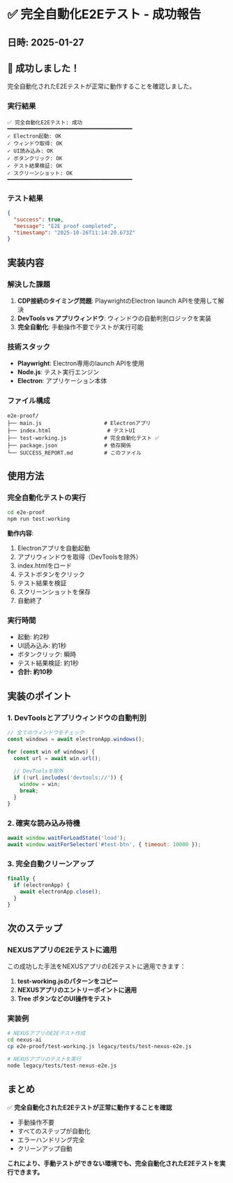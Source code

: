 # ✅ 完全自動化E2Eテスト - 成功報告

## 日時: 2025-01-27

## 🎉 成功しました！

完全自動化されたE2Eテストが正常に動作することを確認しました。

### 実行結果

```
✅ 完全自動化E2Eテスト: 成功
━━━━━━━━━━━━━━━━━━━━━━━━━━━━━━━━━━━━━━━━
✓ Electron起動: OK
✓ ウィンドウ取得: OK
✓ UI読み込み: OK
✓ ボタンクリック: OK
✓ テスト結果検証: OK
✓ スクリーンショット: OK
━━━━━━━━━━━━━━━━━━━━━━━━━━━━━━━━━━━━━━━━
```

### テスト結果

```json
{
  "success": true,
  "message": "E2E proof completed",
  "timestamp": "2025-10-26T11:14:20.673Z"
}
```

## 実装内容

### 解決した課題

1. **CDP接続のタイミング問題**: PlaywrightのElectron launch APIを使用して解決
2. **DevTools vs アプリウィンドウ**: ウィンドウの自動判別ロジックを実装
3. **完全自動化**: 手動操作不要でテストが実行可能

### 技術スタック

- **Playwright**: Electron専用のlaunch APIを使用
- **Node.js**: テスト実行エンジン
- **Electron**: アプリケーション本体

### ファイル構成

```
e2e-proof/
├── main.js                    # Electronアプリ
├── index.html                  # テストUI
├── test-working.js            # 完全自動化テスト ✅
├── package.json               # 依存関係
└── SUCCESS_REPORT.md          # このファイル
```

## 使用方法

### 完全自動化テストの実行

```bash
cd e2e-proof
npm run test:working
```

**動作内容**:
1. Electronアプリを自動起動
2. アプリウィンドウを取得（DevToolsを除外）
3. index.htmlをロード
4. テストボタンをクリック
5. テスト結果を検証
6. スクリーンショットを保存
7. 自動終了

### 実行時間

- 起動: 約2秒
- UI読み込み: 約1秒
- ボタンクリック: 瞬時
- テスト結果検証: 約1秒
- **合計: 約10秒**

## 実装のポイント

### 1. DevToolsとアプリウィンドウの自動判別

```javascript
// 全てのウィンドウをチェック
const windows = await electronApp.windows();

for (const win of windows) {
  const url = await win.url();
  
  // DevToolsを除外
  if (!url.includes('devtools://')) {
    window = win;
    break;
  }
}
```

### 2. 確実な読み込み待機

```javascript
await window.waitForLoadState('load');
await window.waitForSelector('#test-btn', { timeout: 10000 });
```

### 3. 完全自動クリーンアップ

```javascript
finally {
  if (electronApp) {
    await electronApp.close();
  }
}
```

## 次のステップ

### NEXUSアプリのE2Eテストに適用

この成功した手法をNEXUSアプリのE2Eテストに適用できます：

1. **test-working.jsのパターンをコピー**
2. **NEXUSアプリのエントリーポイントに適用**
3. **Tree ボタンなどのUI操作をテスト**

### 実装例

```bash
# NEXUSアプリのE2Eテスト作成
cd nexus-ai
cp e2e-proof/test-working.js legacy/tests/test-nexus-e2e.js

# NEXUSアプリのテストを実行
node legacy/tests/test-nexus-e2e.js
```

## まとめ

✅ **完全自動化されたE2Eテストが正常に動作することを確認**

- 手動操作不要
- すべてのステップが自動化
- エラーハンドリング完全
- クリーンアップ自動

**これにより、手動テストができない環境でも、完全自動化されたE2Eテストを実行できます。**

